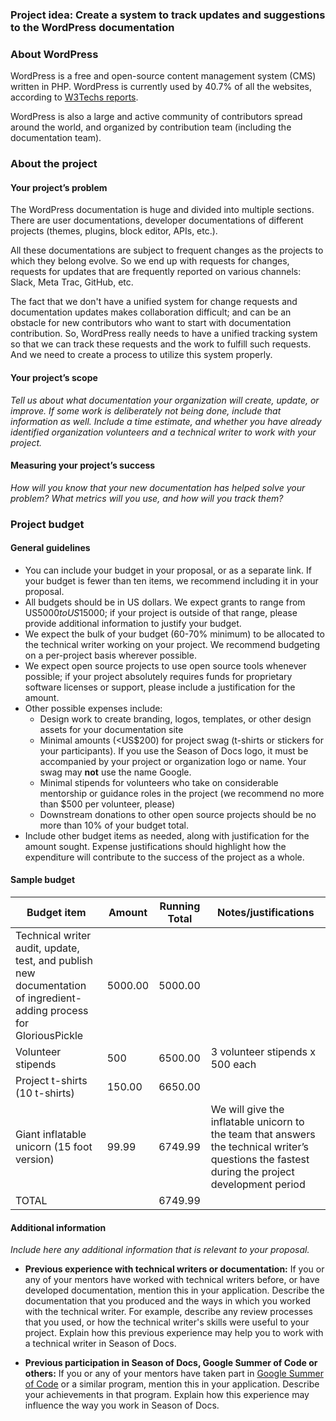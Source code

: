 ### Project idea: Create a system to track updates and suggestions to the WordPress documentation

### About WordPress

WordPress is a free and open-source content management system (CMS) written in PHP. WordPress is currently used by 40.7% of all the websites, according to [W3Techs reports](https://w3techs.com/technologies/overview/content_management).

WordPress is also a large and active community of contributors spread around the world, and organized by contribution team (including the documentation team).

### About the project
#### Your project’s problem

The WordPress documentation is huge and divided into multiple sections. There are user documentations, developer documentations of different projects (themes, plugins, block editor, APIs, etc.).

All these documentations are subject to frequent changes as the projects to which they belong evolve. So we end up with requests for changes, requests for updates that are frequently reported on various channels: Slack, Meta Trac, GitHub, etc.

The fact that we don't have a unified system for change requests and documentation updates makes collaboration difficult; and can be an obstacle for new contributors who want to start with documentation contribution. So, WordPress really needs to have a unified tracking system so that we can track these requests and the work to fulfill such requests. And we need to create a process to utilize this system properly.

#### Your project’s scope

_Tell us about what documentation your organization will create, update, or improve. If some work is deliberately not being done, include that information as well. Include a time estimate, and whether you have already identified organization volunteers and a technical writer to work with your project._


#### Measuring your project’s success

_How will you know that your new documentation has helped solve your problem? What metrics will you use, and how will you track them?_


### Project budget

#### General guidelines

*   You can include your budget in your proposal, or as a separate link. If your budget is fewer than ten items, we recommend including it in your proposal.
*   All budgets should be in US dollars. We expect grants to range from US$5000 to US$15000; if your project is outside of that range, please provide additional information to justify your budget.
*   We expect the bulk of your budget (60-70% minimum) to be allocated to the technical writer working on your project. We recommend budgeting on a per-project basis wherever possible.
*   We expect open source projects to use open source tools whenever possible; if your project absolutely requires funds for proprietary software licenses or support, please include a justification for the amount.
*   Other possible expenses include:
    *   Design work to create branding, logos, templates, or other design assets for your documentation site
    *   Minimal amounts (&lt;US$200) for project swag (t-shirts or stickers for your participants). If you use the Season of Docs logo, it must be accompanied by your project or organization logo or name. Your swag may **not** use the name Google.
    *   Minimal stipends for volunteers who take on considerable mentorship or guidance roles in the project (we recommend no more than $500 per volunteer, please)
    *   Downstream donations to other open source projects should be no more than 10% of your budget total.
*   Include other budget items as needed, along with justification for the amount sought. Expense justifications should highlight how the expenditure will contribute to the success of the project as a whole.


#### Sample budget

Budget item | Amount | Running Total | Notes/justifications
------------|--------|---------------|---------------------
Technical writer audit, update, test, and publish new documentation of ingredient-adding process for GloriousPickle | 5000.00 | 5000.00
Volunteer stipends  | 500 | 6500.00 | 3 volunteer stipends x 500 each
Project t-shirts (10 t-shirts) | 150.00 | 6650.00 
Giant inflatable unicorn (15 foot version) | 99.99 | 6749.99 | We will give the inflatable unicorn to the team that answers the technical writer’s questions the fastest during the project development period
TOTAL |  | 6749.99 |

#### Additional information

_Include here any additional information that is relevant to your proposal._

* **Previous experience with technical writers or documentation:**
  If you or any of your mentors have worked with technical writers before, or
  have developed documentation, mention this in your application. Describe
  the documentation that you produced and the ways in which you worked with the
  technical writer. For example, describe any review processes that you used, or
  how the technical writer's skills were useful to your project.
  Explain how this previous experience may help you to work
  with a technical writer in Season of Docs.

* **Previous participation in Season of Docs, Google Summer of Code or
  others:**
  If you or any of your mentors have taken part in
  [Google Summer of Code](https://g.co/gsoc) or a similar program, mention
  this in your application. Describe your achievements in that program. Explain
  how this experience may influence the way you work in Season of Docs.